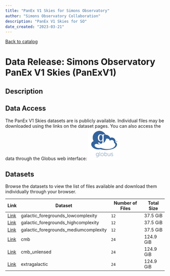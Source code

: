 ```yaml
---
title: "PanEx V1 Skies for Simons Observatory"
author: "Simons Observatory Collaboration"
description: "PanEx V1 Skies for SO"
date_created: "2023-03-21"
---
```


[Back to catalog](./#data-releases)

# Data Release: Simons Observatory PanEx V1 Skies (PanExV1)

## Description

## Data Access

The PanEx V1 Skies datasets are is publicly available. Individual
files may be downloaded using the links on the dataset pages. You can
also access the data through the Globus web interface: [![Download via Globus](images/globus-logo.png)](https://app.globus.org/file-manager?origin_id=38f01147-f09e-483d-a552-3866669a846d&origin_path=%2Fdatareleases%2Fpanexv1%2F)

## Datasets

Browse the datasets to view the list of files available and download them individually through your browser.

|                             Link                              |                Dataset                | Number of Files | Total Size |
| ------------------------------------------------------------- | ------------------------------------- | --------------- | ---------- |
| [Link](panexv1-so-galactic_foregrounds_lowcomplexity.html)    | galactic_foregrounds_lowcomplexity    | `12`            | 37.5 GiB   |
| [Link](panexv1-so-galactic_foregrounds_highcomplexity.html)   | galactic_foregrounds_highcomplexity   | `12`            | 37.5 GiB   |
| [Link](panexv1-so-galactic_foregrounds_mediumcomplexity.html) | galactic_foregrounds_mediumcomplexity | `12`            | 37.5 GiB   |
| [Link](panexv1-so-cmb.html)                                   | cmb                                   | `24`            | 124.9 GiB  |
| [Link](panexv1-so-cmb_unlensed.html)                          | cmb_unlensed                          | `24`            | 124.9 GiB  |
| [Link](panexv1-so-extragalactic.html)                         | extragalactic                         | `24`            | 124.9 GiB  |
